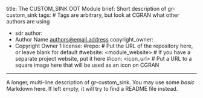 title: The CUSTOM_SINK OOT Module
brief: Short description of gr-custom_sink
tags: # Tags are arbitrary, but look at CGRAN what other authors are using
  - sdr
author:
  - Author Name <authors@email.address>
copyright_owner:
  - Copyright Owner 1
license:
#repo: # Put the URL of the repository here, or leave blank for default
#website: <module_website> # If you have a separate project website, put it here
#icon: <icon_url> # Put a URL to a square image here that will be used as an icon on CGRAN
---
A longer, multi-line description of gr-custom_sink.
You may use some *basic* Markdown here.
If left empty, it will try to find a README file instead.
